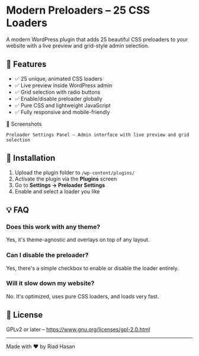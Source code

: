# Modern Preloaders – 25 CSS Loaders

A modern WordPress plugin that adds 25 beautiful CSS preloaders to your website with a live preview and grid-style admin selection.

## 🎯 Features

- ✅ 25 unique, animated CSS loaders
- ✅ Live preview inside WordPress admin
- ✅ Grid selection with radio buttons
- ✅ Enable/disable preloader globally
- ✅ Pure CSS and lightweight JavaScript
- ✅ Fully responsive and mobile-friendly

📸 Screenshots

    Preloader Settings Panel – Admin interface with live preview and grid selection

## 🔧 Installation

1. Upload the plugin folder to `/wp-content/plugins/`
2. Activate the plugin via the **Plugins** screen
3. Go to **Settings → Preloader Settings**
4. Enable and select a loader you like

## 💡 FAQ

### Does this work with any theme?
Yes, it's theme-agnostic and overlays on top of any layout.

### Can I disable the preloader?
Yes, there's a simple checkbox to enable or disable the loader entirely.

### Will it slow down my website?
No. It's optimized, uses pure CSS loaders, and loads very fast.

## 📜 License

GPLv2 or later – https://www.gnu.org/licenses/gpl-2.0.html

---

Made with ❤️ by Riad Hasan
